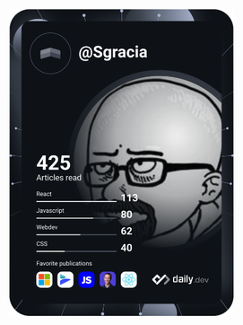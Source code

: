 <a href="https://app.daily.dev/DailyDevTips"><img src="https://github.com/sergiogracia/sergiogracia/blob/main/devcard.svg" width="400" alt="Sergio Gracia's Dev Card"/></a>
 
